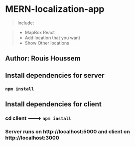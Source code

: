 # MERN-localization-app

>Include:

> + MapBox React
> + Add location that you want 
> + Show Other locations 


## Author: Rouis Houssem


## Install dependencies for server 
### `npm install`

## Install dependencies for client
### cd client ---> `npm install`

### Server runs on http://localhost:5000 and client on http://localhost:3000
